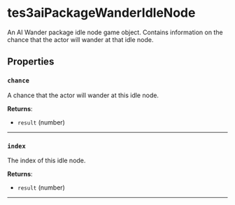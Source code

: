 # tes3aiPackageWanderIdleNode

An AI Wander package idle node game object. Contains information on the chance that the actor will wander at that idle node.

## Properties

### `chance`

A chance that the actor will wander at this idle node.

**Returns**:

* `result` (number)

***

### `index`

The index of this idle node.

**Returns**:

* `result` (number)

***

